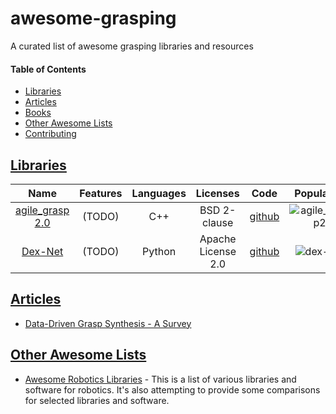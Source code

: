 # awesome-grasping
A curated list of awesome grasping libraries and resources

#### Table of Contents
* [Libraries](#libraries)
* [Articles](#articles)
* [Books](#books)
* [Other Awesome Lists](#other-awesome-lists)
* [Contributing](#contributing)

## [Libraries](#awesome-collision-detection)

| Name | Features | Languages | Licenses | Code | Popularity |
|:----:|:--------:|:---------:|:--------:|:----:|:----------:|
| [agile_grasp 2.0](https://github.com/atenpas/agile_grasp2) | (TODO) | C++ | BSD 2-clause | [github](https://github.com/atenpas/agile_grasp2) | ![agile_grasp2](https://img.shields.io/github/stars/atenpas/agile_grasp2.svg?style=social&label=Star&maxAge=2592000) |
| [Dex-Net](https://berkeleyautomation.github.io/gqcnn/) | (TODO) | Python | Apache License 2.0 | [github](https://github.com/BerkeleyAutomation/dex-net) | ![dex-net](https://img.shields.io/github/stars/BerkeleyAutomation/dex-net.svg?style=social&label=Star&maxAge=2592000)

## [Articles](#articles)

* [Data-Driven Grasp Synthesis - A Survey](https://arxiv.org/pdf/1309.2660.pdf)

## [Other Awesome Lists](#awesome-collision-detection)

* [Awesome Robotics Libraries](https://github.com/jslee02/awesome-robotics-libraries) - This is a list of various libraries and software for robotics. It's also attempting to provide some comparisons for selected libraries and software.
